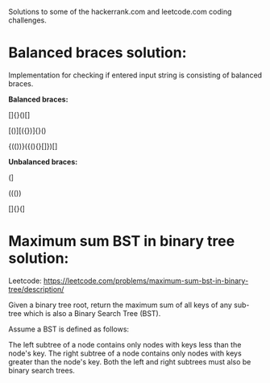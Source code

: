 Solutions to some of the hackerrank.com and leetcode.com coding challenges.

# Balanced braces solution:

Implementation for checking if entered input string is consisting of balanced braces.

**Balanced braces:**

[]{}()[]

[()][({})]{}()

{(())}({(){}[]})[]

**Unbalanced braces:**

(]

((())

[]{}(]

# Maximum sum BST in binary tree solution:

Leetcode: https://leetcode.com/problems/maximum-sum-bst-in-binary-tree/description/

Given a binary tree root, return the maximum sum of all keys of any sub-tree which is also a Binary Search Tree (BST).

Assume a BST is defined as follows:

The left subtree of a node contains only nodes with keys less than the node's key.
The right subtree of a node contains only nodes with keys greater than the node's key.
Both the left and right subtrees must also be binary search trees.
